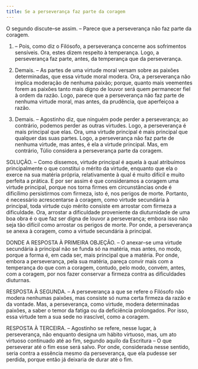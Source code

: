 ```yaml
---
title: Se a perseverança faz parte da coragem
---
```


O segundo discute–se assim. – Parece que a perseverança não faz parte da coragem.  

1. – Pois, como diz o Filósofo, a perseverança concerne aos sofrimentos sensíveis. Ora, estes dizem respeito à temperança. Logo, a perseverança faz parte, antes, da temperança que da perseverança.  

2. Demais. – As partes de uma virtude moral versam sobre as paixões determinadas, que essa virtude moral modera. Ora, a perseverança não implica moderação de nenhuma paixão; porque, quanto mais veementes forem as paixões tanto mais digno de louvor será quem permanecer fiel à ordem da razão. Logo, parece que a perseverança não faz parte de nenhuma virtude moral, mas antes, da prudência, que aperfeiçoa a razão.  

3. Demais. – Agostinho diz, que ninguém pode perder a perseverança; ao contrário, podemos perder as outras virtudes. Logo, a perseverança é mais principal que elas. Ora, uma virtude principal é mais principal que qualquer das suas partes. Logo, a perseverança não faz parte de nenhuma virtude, mas antes, é ela a virtude principal.  Mas, em contrário, Túlio considera a perseverança parte da coragem.  

SOLUÇÃO. – Como dissemos, virtude principal é aquela à qual atribuímos principalmente o que constitui o mérito da virtude, enquanto que ela o exerce na sua matéria própria, relativamente à qual é muito difícil e muito perfeita a prática. E por ser assim é que consideramos a coragem uma virtude principal, porque nos torna firmes em circunstâncias onde é dificílimo persistirmos com firmeza, isto é, nos perigos de morte. Portanto, é necessário acrescentarse à coragem, como virtude secundária à principal, toda virtude cujo mérito consiste em arrostar com firmeza a dificuldade. Ora, arrostar a dificuldade proveniente da diuturnidade de uma boa obra é o que faz ser digna de louvor a perseverança; embora isso não seja tão difícil como arrostar os perigos de morte. Por onde, a perseverança se anexa à coragem, como a virtude secundária à principal.  

DONDE A RESPOSTA À PRIMEIRA OBJEÇÃO. – O anexar–se uma virtude secundária à principal não se funda só na matéria, mas antes, no modo, porque a forma é, em cada ser, mais principal que a matéria. Por onde, embora a perseverança, pela sua matéria, pareça convir mais com a temperança do que com a coragem, contudo, pelo modo, convém, antes, com a coragem, por nos fazer conservar a firmeza contra as dificuldades diuturnas.  

RESPOSTA À SEGUNDA. – A perseverança a que se refere o Filósofo não modera nenhumas paixões, mas consiste só numa certa firmeza da razão e da vontade. Mas, a perseverança, como virtude, modera determinadas paixões, a saber o temor da fatiga ou da deficiência prolongados. Por isso, essa virtude tem a sua sede no irascível, como a coragem.  

RESPOSTA À TERCEIRA. – Agostinho se refere, nesse lugar, à perseverança, não enquanto designa um hábito virtuoso, mas, um ato virtuoso continuado até ao fim, segundo aquilo da Escritura – O que perseverar até o fim esse será salvo. Por onde, considerada nesse sentido, seria contra a essência mesmo da perseverança, que ela pudesse ser perdida, porque então já deixaria de durar até o fim.